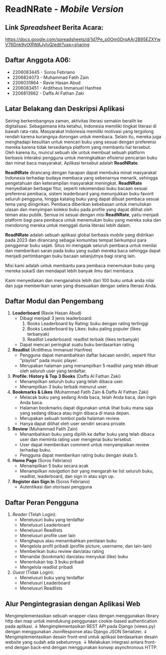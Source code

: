 # ReadNRate - _Mobile Version_

## Link _Spreadsheet_ Berita Acara:
https://docs.google.com/spreadsheets/d/1d7Pe_p0Om0DrqAAr2B95EZXYwV76Dnk9ytXRWAJyIvQ/edit?usp=sharing

## Daftar Anggota A06:

- 2206083445 - Soros Febriano <br>
- 2206824073 - Muhammad Fatih Zain <br>
- 2206031864 - Ravie Hasan Abud <br>
- 2206083451 - Arditheus Immanuel Hanfree <br>
- 2206813662 - Daffa Al Fathan Zaki <br>

## Latar Belakang dan Deskripsi Aplikasi

Seiring berkembangnya zaman, aktivitas literasi semakin beralih ke digitalisasi. Sebagaimana kita ketahui, Indonesia memiliki tingkat literasi di bawah rata-rata. Masyarakat Indonesia memiliki motivasi yang tergolong rendah karena kurangnya dorongan untuk membaca. Selain itu, mereka juga menghadapi kesulitan untuk mencari buku yang sesuai dengan preferensi mereka karena tidak tersedianya platform yang membantu hal tersebut. Oleh karena itu, muncul sebuah ide untuk membuat sebuah platform berbasis interaksi pengguna untuk meningkatkan efisiensi pencarian buku dan minat baca masyarakat. Aplikasi tersebut adalah **ReadNRate**.

**ReadNRate** dirancang dengan harapan dapat membuka minat masyarakat Indonesia terhadap budaya membaca yang sebenarnya menarik, sehingga pengetahuan dan keterampilan masyarakat meningkat. **ReadNRate** menyediakan berbagai fitur, seperti rekomendasi buku bacaan sesuai preferensi pembaca, sistem leaderboard yang menunjukkan buku favorit seluruh pengguna, hingga katalog buku yang dapat dibuat pembaca sesuai tema yang diinginkan. Pembaca diberikan kebebasan untuk menuliskan ulasan dan menyimpan koleksi buku pada profile yang dapat dilihat oleh teman atau publik. Semua ini sesuai dengan misi **ReadNRate**, yaitu menjadi platform bagi para pembaca untuk menemukan buku yang mereka suka dan mendorong mereka untuk menggali dunia literasi lebih dalam.

**ReadNRate** adalah sebuah aplikasi global berbasis _mobile_ yang didirikan pada 2023 dan dirancang sebagai komunitas tempat berkumpul para penggemar buku sejati. Situs ini mengajak seluruh pembaca untuk menilai dan memberikan saran pada buku yang sudah mereka baca sehingga dapat menjadi pertimbangan buku bacaan selanjutnya bagi orang lain.

Misi kami adalah untuk membantu para pembaca menemukan buku yang mereka sukaiS dan mendapat lebih banyak ilmu dari membaca.

Kami menyediakan dan menganalisis lebih dari 100 buku untuk anda nilai dan juga memberikan saran yang disesuaikan dengan selera literasi Anda.

## Daftar Modul dan Pengembang

1. **Leaderboard** (Ravie Hasan Abud)
   - Dibagi menjadi 3 jenis leaderboard:
     1. Books Leaderboard by Rating: buku dengan rating tertinggi
     2. Books Leaderboard by Likes: buku paling populer (likes terbanyak)
     3. Readlist Leaderboard: readlist terbaik (likes terbanyak)
   - Dapat mencari peringkat suatu buku berdasarkan rating
2. **Readlist** (Arditheus Immanuel Hanfree)
   - Pengguna dapat menambahkan daftar bacaan sendiri, seperti fitur “playlist” pada music player.
   - Merupakan halaman yang menampilkan 5 readlist yang telah dibuat oleh seluruh user yang terdaftar.
3. **Profile: History & Top 3 Books** (Daffa Al Fathan Zaki)
   - Menampilkan seluruh buku yang telah dibaca user.
   - Menampilkan 3 buku terbaik menurut user.
4. **Bookmarks & Likes** (Muhammad Fatih Zain & Daffa Al Fathan Zaki)
   - Melacak buku yang sedang Anda baca, telah Anda baca, dan ingin Anda baca.
   - Halaman bookmarks dapat digunakan untuk lihat buku mana saja yang sedang dibaca atau ingin dibaca di masa depan.
   - Merupakan sebuah tombol pada halaman review.
   - Hanya dapat dilihat oleh user sendiri secara private.
5. **Review** (Muhammad Fatih Zain)
   - Menambahkan buku yang dipilih ke daftar buku yang telah dibaca user dan meminta rating user mengenai buku tersebut.
   - User dapat memberikan comment untuk menyampaikan review terhadap buku.
   - Pengguna dapat memberikan rating buku dengan skala 5.
6. **Home Page** (Soros Febriano)
   - Menampilkan 5 buku secara acak
   - Menampilkan _navigation bar_ yang mengarah ke list seluruh buku, readlist, leaderboard, dan sign in atau sign up.
7. **Register dan Sign In** (Soros Febriano)
   - Autentikasi dan otorisasi pengguna

## Daftar Peran Pengguna

1. _Reader_ (Telah Login):
   - Menelusuri buku yang terdaftar
   - Menelusuri Leaderboard
   - Menelusuri Readlists
   - Menelusuri profile user lain
   - Menghapus atau menambahkan penilaian buku
   - Mengelola profil pribadi (profile picture, username, dan lain-lain)
   - Memberikan buku review dan/atau rating
   - Menandai (bookmark) dan/atau menyukai (like) buku
   - Menentukan top 3 buku pribadi
   - Mengelola readlist pribadi
2. _Guest_ (Tidak Login):
   - Menelusuri buku yang terdaftar
   - Menelusuri Leaderboard
   - Menelusuri Readlists

## Alur Pengintegrasian dengan Aplikasi Web
Mengimplementasikan sebuah wrapper class dengan menggunakan library http dan map untuk mendukung penggunaan cookie-based authentication pada aplikasi.
↓
Mengimplementasikan REST API pada Django (views.py) dengan menggunakan JsonResponse atau Django JSON Serializer.
↓
Mengimplementasikan desain front-end untuk aplikasi berdasarkan desain website yang sudah ada sebelumnya.
↓
Melakukan integrasi antara front-end dengan back-end dengan menggunakan konsep asynchronous HTTP.
